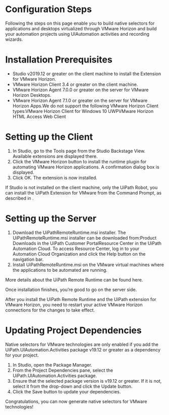 ﻿# Configuration Steps

Following the steps on this page enable you to build native selectors for applications and desktops virtualized through VMware Horizon and build your automation projects using UIAutomation activities and recording wizards.

# Installation Prerequisites

* Studio v2019.12 or greater on the client machine to install the Extension for VMware Horizon.
* VMware Horizon Client 3.4 or greater on the client machine.
* VMware Horizon Agent 7.0.0 or greater on the server for VMware Horizon Desktops.
* VMware Horizon Agent 7.1.0 or greater on the server for VMware Horizon Apps.We do not support the following VMware Horizon Client types:VMware Horizon Client for Windows 10 UWPVMware Horizon HTML Access Web Client

# Setting up the Client

1. In Studio, go to the Tools page from the Studio Backstage View. Available extensions are displayed there.
2. Click the VMware Horizon button to install the runtime plugin for automating VMware Horizon applications. A confirmation dialog box is displayed.
3. Click OK. The extension is now installed.

If Studio is not installed on the client machine, only the UiPath Robot, you can install the UiPath Extension for VMware from the Command Prompt, as described in .

# Setting up the Server

1. Download the UiPathRemoteRuntime.msi installer. The UiPathRemoteRuntime.msi installer can be downloaded from:Product Downloads in the UiPath Customer PortalResource Center in the UiPath Automation Cloud. To access Resource Center, log in to your Automation Cloud Organization and click the Help button on the navigation bar.
2. Install UiPathRemoteRuntime.msi on the VMware virtual machines where the applications to be automated are running.

More details about the UiPath Remote Runtime can be found here.

Once installation finishes, you’re good to go on the server side.

After you install the UiPath Remote Runtime and the UiPath extension for VMware Horizon, you need to restart your active VMware Horizon connections for the changes to take effect.

# Updating Project Dependencies

Native selectors for VMware technologies are only enabled if you add the UiPath.UIAutomation.Activities package v19.12 or greater as a dependency for your project.

1. In Studio, open the Package Manager.
2. From the Project Dependencies pane, select the UiPath.UIAutomation.Activities package.
3. Ensure that the selected package version is v19.12 or greater. If it is not, select it from the drop-down and click the Update button.
4. Click the Save button to update your dependencies.

Congratulations, you can now generate native selectors for VMware technologies!
